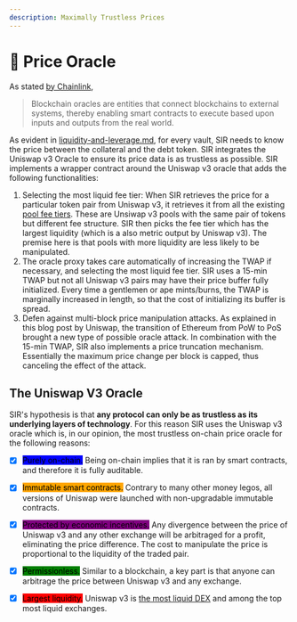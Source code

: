 ```yaml
---
description: Maximally Trustless Prices
---
```


# 🔮 Price Oracle

As stated [by Chainlink](https://chain.link/education/blockchain-oracles),

> Blockchain oracles are entities that connect blockchains to external systems, thereby enabling smart contracts to execute based upon inputs and outputs from the real world.

As evident in [liquidity-and-leverage.md](liquidity-and-leverage.md "mention"), for every vault, SIR needs to know the price between the collateral and the debt token. SIR integrates the Uniswap v3 Oracle to ensure its price data is as trustless as possible. SIR implements a wrapper contract around the Uniswap v3 oracle that adds the following functionalities:

1. Selecting the most liquid fee tier: When SIR retrieves the price for a particular token pair from Uniswap v3, it retrieves it from all the existing [pool fee tiers](https://docs.uniswap.org/protocol/concepts/V3-overview/fees#pool-fees-tiers). These are Unsiwap v3 pools with the same pair of tokens but different fee structure. SIR then picks the fee tier which has the largest liquidity (which is a also metric output by Uniswap v3). The premise here is that pools with more liquidity are less likely to be manipulated.
2. The oracle proxy takes care automatically of increasing the TWAP if necessary, and selecting the most liquid fee tier. SIR uses a 15-min TWAP but not all Uniswap v3 pairs may have their price buffer fully initialized. Every time a gentlemen or ape mints/burns, the TWAP is marginally increased in length, so that the cost of initializing its buffer is spread.
3. Defen against multi-block price manipulation attacks. As explained in this blog post by Uniswap, the transition of Ethereum from PoW to PoS brought a new type of possible oracle attack. In combination with the 15-min TWAP, SIR also implements a price truncation mechanism. Essentially the maximum price change per block is capped, thus canceling the effect of the attack.

## The Uniswap V3 Oracle

SIR's hypothesis is that **any protocol can only be as trustless as its underlying layers of technology**. For this reason SIR uses the Uniswap v3 oracle which is, in our opinion, the most trustless on-chain price oracle for the following reasons:

* [x] <mark style="background-color:blue;">Purely on-chain.</mark> Being on-chain implies that it is ran by smart contracts, and therefore it is fully auditable.
* [x] <mark style="background-color:orange;">Immutable smart contracts.</mark> Contrary to many other money legos, all versions of Uniswap were launched with non-upgradable immutable contracts.
* [x] <mark style="background-color:purple;">Protected by economic incentives.</mark> Any divergence between the price of Uniswap v3 and any other exchange will be arbitraged for a profit, eliminating the price difference. The cost to manipulate the price is proportional to the liquidity of the traded pair.
* [x] <mark style="background-color:green;">Permissionless.</mark> Similar to a blockchain, a key part is that anyone can arbitrage the price between Uniswap v3 and any exchange.
* [x] <mark style="background-color:red;">Largest liquidity.</mark> Uniswap v3 is [the most liquid DEX](https://www.coingecko.com/en/dex) and among the top most liquid exchanges.



